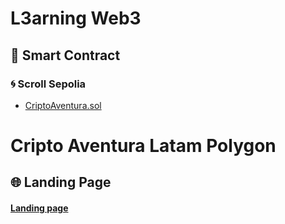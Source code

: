 # L3arning Web3

## 📜 Smart Contract

### 🌀 Scroll Sepolia

- [CriptoAventura.sol](https://cardona-zkevm.polygonscan.com/address/0x1dA103dac759D5c49710C7923db43481845F8634)

# Cripto Aventura Latam Polygon

## 🌐 Landing Page

  <h4>
    <a href="https://aventura-web-polygon.vercel.app/">Landing page</a>
  </h4>
